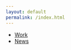 ```yaml
---
layout: default
permalink: /index.html
---
```


<ul>
<li><a href="{{ site.url }}{{ site.baseurl }}/linux.html">Work</a></li>
<li><a href="{{ site.url }}{{ site.baseurl }}/windows.html">News</a></li>
</ul>
